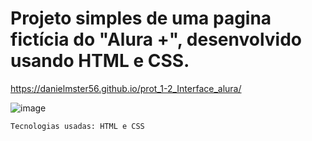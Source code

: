 # Projeto simples de uma pagina fictícia do "Alura +", desenvolvido usando HTML e CSS.
https://danielmster56.github.io/prot_1-2_Interface_alura/ 

![image](https://github.com/danielmster56/Interface_alura/assets/93445644/3afeb889-5488-4bf2-b468-8938522232ae)


 ``
Tecnologias usadas: HTML e CSS
``
